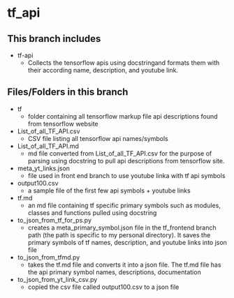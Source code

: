 # tf_api

## This branch includes
  - tf-api
    - Collects the tensorflow apis using docstringand formats them with their according name, description, and youtube link.
  
## Files/Folders in this branch
  - tf
    - folder containing all tensorflow markup file api descriptions found from tensorflow website
  - List_of_all_TF_API.csv
    - CSV file listing all tensorflow api names/symbols
  - List_of_all_TF_API.md
    - md file converted from List_of_all_TF_API.csv for the purpose of parsing using docstring to pull api descriptions from tensorflow site.
  - meta_yt_links.json
    - file used in front end branch to use youtube linka with tf api symbols
  - output100.csv
    - a sample file of the first few api symbols + youtube links
  - tf.md
    - an md file containing tf specific primary symbols such as modules, classes and functions pulled using docstring
  - to_json_from_tf_for_ps.py
    - creates a meta_primary_symbol.json file in the tf_frontend branch path (the path is specific to my personal directory). It saves the primary symbols of tf names, description, and youtube links into json file
  - to_json_from_tfmd.py
    - takes the tf.md file and converts it into a json file. The tf.md file has the api primary symbol names, descriptions, documentation
  - to_json_from_yt_link_csv.py
    - copied the csv file called output100.csv to a json file
